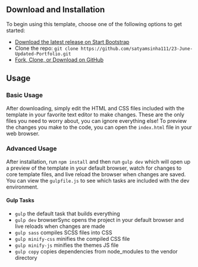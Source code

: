 ## Download and Installation

To begin using this template, choose one of the following options to get started:
* [Download the latest release on Start Bootstrap](https://github.com/satyamsinha111/23-June-Updated-Portfolio.git)
* Clone the repo: `git clone https://github.com/satyamsinha111/23-June-Updated-Portfolio.git`
* [Fork, Clone, or Download on GitHub](https://github.com/satyamsinha111/23-June-Updated-Portfolio.git)

## Usage

### Basic Usage

After downloading, simply edit the HTML and CSS files included with the template in your favorite text editor to make changes. These are the only files you need to worry about, you can ignore everything else! To preview the changes you make to the code, you can open the `index.html` file in your web browser.

### Advanced Usage

After installation, run `npm install` and then run `gulp dev` which will open up a preview of the template in your default browser, watch for changes to core template files, and live reload the browser when changes are saved. You can view the `gulpfile.js` to see which tasks are included with the dev environment.

#### Gulp Tasks

- `gulp` the default task that builds everything
- `gulp dev` browserSync opens the project in your default browser and live reloads when changes are made
- `gulp sass` compiles SCSS files into CSS
- `gulp minify-css` minifies the compiled CSS file
- `gulp minify-js` minifies the themes JS file
- `gulp copy` copies dependencies from node_modules to the vendor directory




